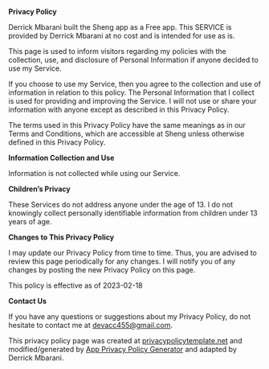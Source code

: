 **Privacy Policy**

Derrick Mbarani built the Sheng app as a Free app. This SERVICE is provided by Derrick Mbarani at no cost and is intended for use as is.

This page is used to inform visitors regarding my policies with the collection, use, and disclosure of Personal Information if anyone decided to use my Service.

If you choose to use my Service, then you agree to the collection and use of information in relation to this policy. The Personal Information that I collect is used for providing and improving the Service. I will not use or share your information with anyone except as described in this Privacy Policy.

The terms used in this Privacy Policy have the same meanings as in our Terms and Conditions, which are accessible at Sheng unless otherwise defined in this Privacy Policy.

**Information Collection and Use**

Information is not collected while using our Service.

**Children’s Privacy**

These Services do not address anyone under the age of 13. I do not knowingly collect personally identifiable information from children under 13 years of age. 

**Changes to This Privacy Policy**

I may update our Privacy Policy from time to time. Thus, you are advised to review this page periodically for any changes. I will notify you of any changes by posting the new Privacy Policy on this page.

This policy is effective as of 2023-02-18

**Contact Us**

If you have any questions or suggestions about my Privacy Policy, do not hesitate to contact me at devacc455@gmail.com.

This privacy policy page was created at [privacypolicytemplate.net](https://privacypolicytemplate.net) and modified/generated by [App Privacy Policy Generator](https://app-privacy-policy-generator.nisrulz.com/) and adapted by Derrick Mbarani.